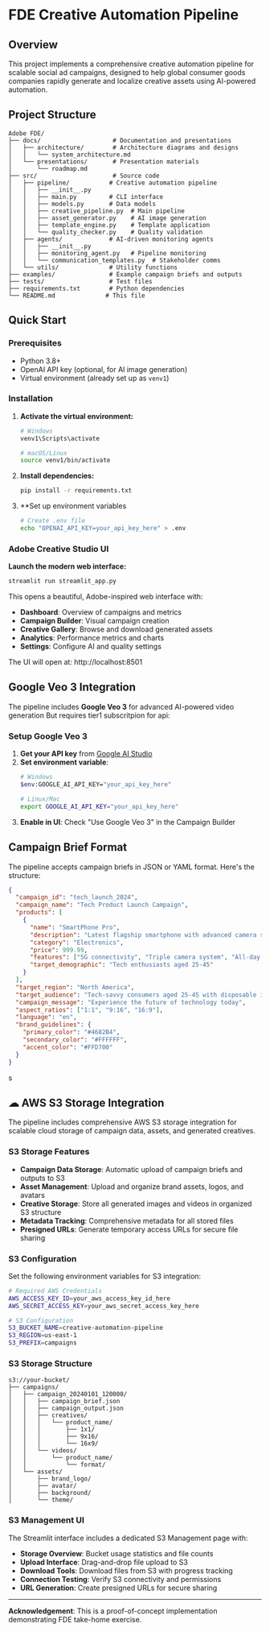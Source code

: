 # FDE Creative Automation Pipeline

## Overview
This project implements a comprehensive creative automation pipeline for scalable social ad campaigns, designed to help global consumer goods companies rapidly generate and localize creative assets using AI-powered automation.



##  Project Structure
```
Adobe FDE/
├── docs/                    # Documentation and presentations
│   ├── architecture/        # Architecture diagrams and designs
│   │   └── system_architecture.md
│   └── presentations/       # Presentation materials
│       └── roadmap.md
├── src/                     # Source code
│   ├── pipeline/           # Creative automation pipeline
│   │   ├── __init__.py
│   │   ├── main.py         # CLI interface
│   │   ├── models.py       # Data models
│   │   ├── creative_pipeline.py  # Main pipeline
│   │   ├── asset_generator.py    # AI image generation
│   │   ├── template_engine.py    # Template application
│   │   └── quality_checker.py    # Quality validation
│   ├── agents/             # AI-driven monitoring agents
│   │   ├── __init__.py
│   │   ├── monitoring_agent.py   # Pipeline monitoring
│   │   └── communication_templates.py  # Stakeholder comms
│   └── utils/              # Utility functions
├── examples/               # Example campaign briefs and outputs
├── tests/                  # Test files
├── requirements.txt        # Python dependencies
└── README.md              # This file
```



## Quick Start

### Prerequisites
- Python 3.8+
- OpenAI API key (optional, for AI image generation)
- Virtual environment (already set up as `venv1`)

### Installation
1. **Activate the virtual environment:**
   ```bash
   # Windows
   venv1\Scripts\activate
   
   # macOS/Linux
   source venv1/bin/activate
   ```

2. **Install dependencies:**
   ```bash
   pip install -r requirements.txt
   ```

3. **Set up environment variables 
   ```bash
   # Create .env file
   echo "OPENAI_API_KEY=your_api_key_here" > .env
   ```

###  Adobe Creative Studio UI 

**Launch the modern web interface:**
```bash
streamlit run streamlit_app.py
```

This opens a beautiful, Adobe-inspired web interface with:
- **Dashboard**: Overview of campaigns and metrics
- **Campaign Builder**: Visual campaign creation
- **Creative Gallery**: Browse and download generated assets
- **Analytics**: Performance metrics and charts
- **Settings**: Configure AI and quality settings

The UI will open at: http://localhost:8501

##  Google Veo 3 Integration

The pipeline  includes **Google Veo 3** for advanced AI-powered video generation But requires tier1  subscritpion for api:

### Setup Google Veo 3

1. **Get your API key** from [Google AI Studio](https://aistudio.google.com/app/apikey)
2. **Set environment variable**:
   ```bash
   # Windows
   $env:GOOGLE_AI_API_KEY="your_api_key_here"
   
   # Linux/Mac
   export GOOGLE_AI_API_KEY="your_api_key_here"
   ```
3. **Enable in UI**: Check "Use Google Veo 3" in the Campaign Builder



##  Campaign Brief Format

The pipeline accepts campaign briefs in JSON or YAML format. Here's the structure:

```json
{
  "campaign_id": "tech_launch_2024",
  "campaign_name": "Tech Product Launch Campaign",
  "products": [
    {
      "name": "SmartPhone Pro",
      "description": "Latest flagship smartphone with advanced camera system",
      "category": "Electronics",
      "price": 999.99,
      "features": ["5G connectivity", "Triple camera system", "All-day battery"],
      "target_demographic": "Tech enthusiasts aged 25-45"
    }
  ],
  "target_region": "North America",
  "target_audience": "Tech-savvy consumers aged 25-45 with disposable income",
  "campaign_message": "Experience the future of technology today",
  "aspect_ratios": ["1:1", "9:16", "16:9"],
  "language": "en",
  "brand_guidelines": {
    "primary_color": "#4682B4",
    "secondary_color": "#FFFFFF",
    "accent_color": "#FFD700"
  }
}
```
s




## ☁ AWS S3 Storage Integration

The pipeline includes comprehensive AWS S3 storage integration for scalable cloud storage of campaign data, assets, and generated creatives.

### S3 Storage Features
- **Campaign Data Storage**: Automatic upload of campaign briefs and outputs to S3
- **Asset Management**: Upload and organize brand assets, logos, and avatars
- **Creative Storage**: Store all generated images and videos in organized S3 structure
- **Metadata Tracking**: Comprehensive metadata for all stored files
- **Presigned URLs**: Generate temporary access URLs for secure file sharing

### S3 Configuration
Set the following environment variables for S3 integration:

```bash
# Required AWS Credentials
AWS_ACCESS_KEY_ID=your_aws_access_key_id_here
AWS_SECRET_ACCESS_KEY=your_aws_secret_access_key_here

# S3 Configuration
S3_BUCKET_NAME=creative-automation-pipeline
S3_REGION=us-east-1
S3_PREFIX=campaigns
```

### S3 Storage Structure
```
s3://your-bucket/
├── campaigns/
│   ├── campaign_20240101_120000/
│   │   ├── campaign_brief.json
│   │   ├── campaign_output.json
│   │   ├── creatives/
│   │   │   └── product_name/
│   │   │       ├── 1x1/
│   │   │       ├── 9x16/
│   │   │       └── 16x9/
│   │   └── videos/
│   │       └── product_name/
│   │           └── format/
│   └── assets/
│       ├── brand_logo/
│       ├── avatar/
│       ├── background/
│       └── theme/
```

### S3 Management UI
The Streamlit interface includes a dedicated S3 Management page with:
- **Storage Overview**: Bucket usage statistics and file counts
- **Upload Interface**: Drag-and-drop file upload to S3
- **Download Tools**: Download files from S3 with progress tracking
- **Connection Testing**: Verify S3 connectivity and permissions
- **URL Generation**: Create presigned URLs for secure sharing




---

**Acknowledgement**: This is a proof-of-concept implementation demonstrating FDE take-home exercise.
